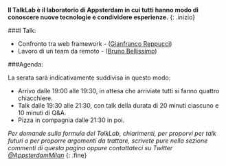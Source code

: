 **Il TalkLab è il laboratorio di Appsterdam in cui tutti hanno modo di conoscere nuove tecnologie e condividere esperienze.**
{: .inizio}

###I Talk:

- Confronto tra web framework - ([Gianfranco Reppucci](http://twitter.com/giefferre))
- Lavoro di un team da remoto - ([Bruno Bellissimo](http://twitter.com/BrBellissimo))

###Agenda:

La serata sarà indicativamente suddivisa in questo modo:

- Arrivo dalle 19:00 alle 19:30, in attesa che arriviate tutti si fanno quattro chiacchiere.
- Talk dalle 19:30 alle 21:30, con talk della durata di 20 minuti ciascuno e 10 minuti di Q&A.
- Pizza in compagnia dalle 21:30 in poi.

*Per domande sulla formula del TalkLab, chiarimenti, per proporvi per talk futuri o per proporre argomenti da trattare, scrivete pure nella sezione commenti di questa pagina oppure contattateci su Twitter [@AppsterdamMilan](http://twitter.com/AppsterdamMilan)*
{: .fine}